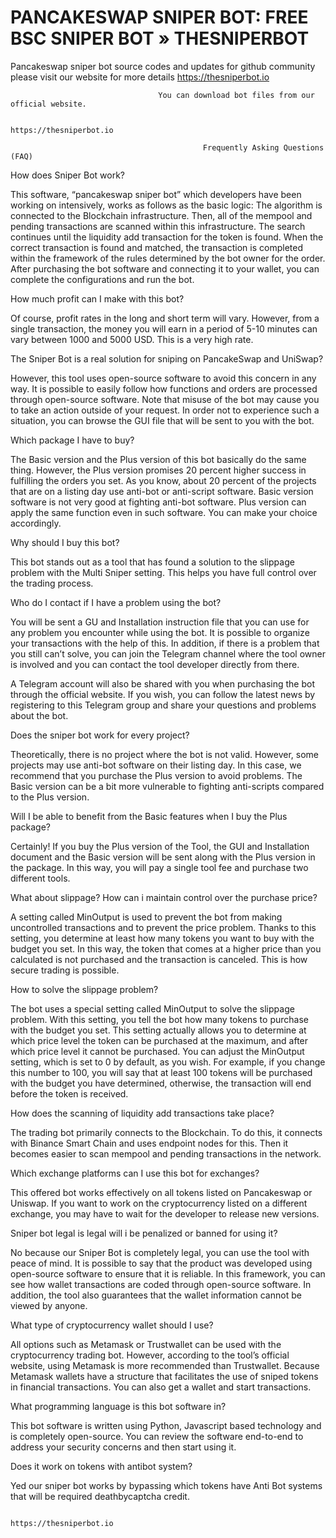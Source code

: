 # PANCAKESWAP SNIPER BOT: FREE BSC SNIPER BOT » THESNIPERBOT

Pancakeswap sniper bot  source codes and updates for github community please visit our website for more details https://thesniperbot.io
                                                 
                                     You can download bot files from our official website.

                                                    https://thesniperbot.io

                                               Frequently Asking Questions (FAQ)

How does Sniper Bot work?

This software, “pancakeswap sniper bot” which developers have been working on intensively, works as follows as the basic logic: The algorithm is connected to the Blockchain infrastructure. Then, all of the mempool and pending transactions are scanned within this infrastructure. The search continues until the liquidity add transaction for the token is found. When the correct transaction is found and matched, the transaction is completed within the framework of the rules determined by the bot owner for the order. After purchasing the bot software and connecting it to your wallet, you can complete the configurations and run the bot.

How much profit can I make with this bot?

Of course, profit rates in the long and short term will vary. However, from a single transaction, the money you will earn in a period of 5-10 minutes can vary between 1000 and 5000 USD. This is a very high rate.

The Sniper Bot is a real solution for sniping on PancakeSwap and UniSwap?

However, this tool uses open-source software to avoid this concern in any way. It is possible to easily follow how functions and orders are processed through open-source software. Note that misuse of the bot may cause you to take an action outside of your request. In order not to experience such a situation, you can browse the GUI file that will be sent to you with the bot.

Which package I have to buy?

The Basic version and the Plus version of this bot basically do the same thing. However, the Plus version promises 20 percent higher success in fulfilling the orders you set. As you know, about 20 percent of the projects that are on a listing day use anti-bot or anti-script software. Basic version software is not very good at fighting anti-bot software. Plus version can apply the same function even in such software. You can make your choice accordingly.

Why should I buy this bot?

This bot stands out as a tool that has found a solution to the slippage problem with the Multi Sniper setting. This helps you have full control over the trading process.

Who do I contact if I have a problem using the bot?

You will be sent a GU and Installation instruction file that you can use for any problem you encounter while using the bot. It is possible to organize your transactions with the help of this. In addition, if there is a problem that you still can’t solve, you can join the Telegram channel where the tool owner is involved and you can contact the tool developer directly from there.

A Telegram account will also be shared with you when purchasing the bot through the official website. If you wish, you can follow the latest news by registering to this Telegram group and share your questions and problems about the bot.

Does the sniper bot work for every project?

Theoretically, there is no project where the bot is not valid. However, some projects may use anti-bot software on their listing day. In this case, we recommend that you purchase the Plus version to avoid problems. The Basic version can be a bit more vulnerable to fighting anti-scripts compared to the Plus version.


Will I be able to benefit from the Basic features when I buy the Plus package?

Certainly! If you buy the Plus version of the Tool, the GUI and Installation document and the Basic version will be sent along with the Plus version in the package. In this way, you will pay a single tool fee and purchase two different tools.

What about slippage? How can i maintain control over the purchase price?

A setting called MinOutput is used to prevent the bot from making uncontrolled transactions and to prevent the price problem. Thanks to this setting, you determine at least how many tokens you want to buy with the budget you set. In this way, the token that comes at a higher price than you calculated is not purchased and the transaction is canceled. This is how secure trading is possible.

How to solve the slippage problem?

The bot uses a special setting called MinOutput to solve the slippage problem. With this setting, you tell the bot how many tokens to purchase with the budget you set. This setting actually allows you to determine at which price level the token can be purchased at the maximum, and after which price level it cannot be purchased. You can adjust the MinOutput setting, which is set to 0 by default, as you wish. For example, if you change this number to 100, you will say that at least 100 tokens will be purchased with the budget you have determined, otherwise, the transaction will end before the token is received.

How does the scanning of liquidity add transactions take place?

The trading bot primarily connects to the Blockchain. To do this, it connects with Binance Smart Chain and uses endpoint nodes for this. Then it becomes easier to scan mempool and pending transactions in the network.

Which exchange platforms can I use this bot for exchanges?

This offered bot works effectively on all tokens listed on Pancakeswap or Uniswap. If you want to work on the cryptocurrency listed on a different exchange, you may have to wait for the developer to release new versions.

Sniper bot legal is legal will i be penalized or banned for using it?

No because our Sniper Bot is completely legal, you can use the tool with peace of mind. It is possible to say that the product was developed using open-source software to ensure that it is reliable. In this framework, you can see how wallet transactions are coded through open-source software. In addition, the tool also guarantees that the wallet information cannot be viewed by anyone.

What type of cryptocurrency wallet should I use?

All options such as Metamask or Trustwallet can be used with the cryptocurrency trading bot. However, according to the tool’s official website, using Metamask is more recommended than Trustwallet. Because Metamask wallets have a structure that facilitates the use of sniped tokens in financial transactions. You can also get a wallet and start transactions.

What programming language is this bot software in?

This bot software is written using Python, Javascript based technology and is completely open-source. You can review the software end-to-end to address your security concerns and then start using it.

Does it work on tokens with antibot system?

Yed our sniper bot works by bypassing which tokens have Anti Bot systems that will be required deathbycaptcha credit.

                                                            https://thesniperbot.io


